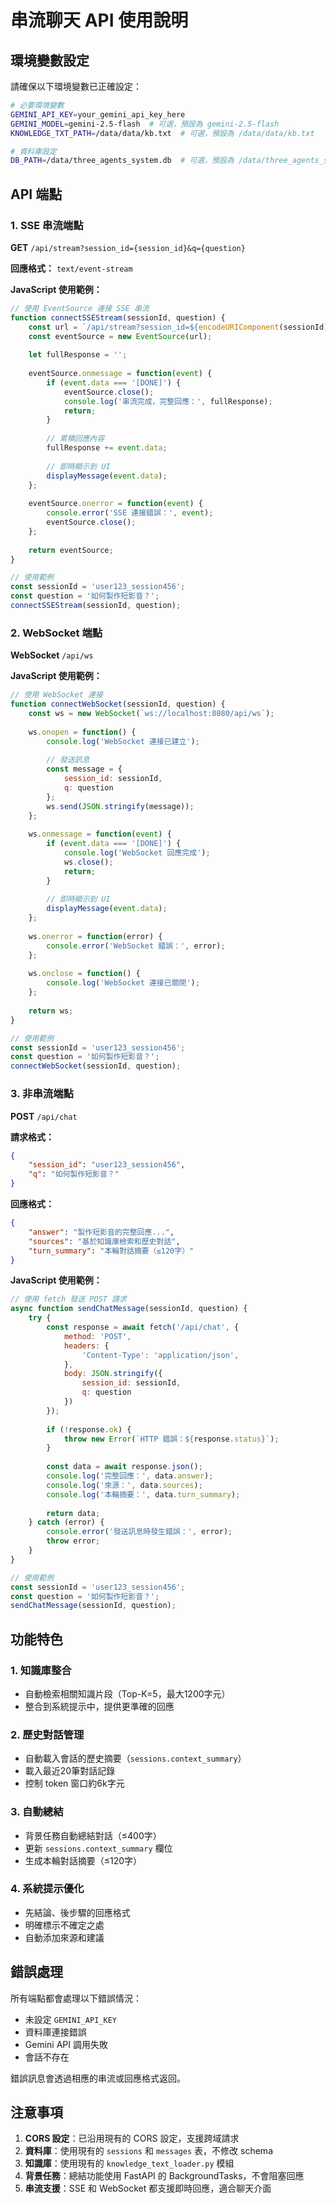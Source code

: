 # 串流聊天 API 使用說明

## 環境變數設定

請確保以下環境變數已正確設定：

```bash
# 必要環境變數
GEMINI_API_KEY=your_gemini_api_key_here
GEMINI_MODEL=gemini-2.5-flash  # 可選，預設為 gemini-2.5-flash
KNOWLEDGE_TXT_PATH=/data/data/kb.txt  # 可選，預設為 /data/data/kb.txt

# 資料庫設定
DB_PATH=/data/three_agents_system.db  # 可選，預設為 /data/three_agents_system.db
```

## API 端點

### 1. SSE 串流端點

**GET** `/api/stream?session_id={session_id}&q={question}`

**回應格式：** `text/event-stream`

**JavaScript 使用範例：**

```javascript
// 使用 EventSource 連接 SSE 串流
function connectSSEStream(sessionId, question) {
    const url = `/api/stream?session_id=${encodeURIComponent(sessionId)}&q=${encodeURIComponent(question)}`;
    const eventSource = new EventSource(url);
    
    let fullResponse = '';
    
    eventSource.onmessage = function(event) {
        if (event.data === '[DONE]') {
            eventSource.close();
            console.log('串流完成，完整回應：', fullResponse);
            return;
        }
        
        // 累積回應內容
        fullResponse += event.data;
        
        // 即時顯示到 UI
        displayMessage(event.data);
    };
    
    eventSource.onerror = function(event) {
        console.error('SSE 連接錯誤：', event);
        eventSource.close();
    };
    
    return eventSource;
}

// 使用範例
const sessionId = 'user123_session456';
const question = '如何製作短影音？';
connectSSEStream(sessionId, question);
```

### 2. WebSocket 端點

**WebSocket** `/api/ws`

**JavaScript 使用範例：**

```javascript
// 使用 WebSocket 連接
function connectWebSocket(sessionId, question) {
    const ws = new WebSocket(`ws://localhost:8080/api/ws`);
    
    ws.onopen = function() {
        console.log('WebSocket 連接已建立');
        
        // 發送訊息
        const message = {
            session_id: sessionId,
            q: question
        };
        ws.send(JSON.stringify(message));
    };
    
    ws.onmessage = function(event) {
        if (event.data === '[DONE]') {
            console.log('WebSocket 回應完成');
            ws.close();
            return;
        }
        
        // 即時顯示到 UI
        displayMessage(event.data);
    };
    
    ws.onerror = function(error) {
        console.error('WebSocket 錯誤：', error);
    };
    
    ws.onclose = function() {
        console.log('WebSocket 連接已關閉');
    };
    
    return ws;
}

// 使用範例
const sessionId = 'user123_session456';
const question = '如何製作短影音？';
connectWebSocket(sessionId, question);
```

### 3. 非串流端點

**POST** `/api/chat`

**請求格式：**
```json
{
    "session_id": "user123_session456",
    "q": "如何製作短影音？"
}
```

**回應格式：**
```json
{
    "answer": "製作短影音的完整回應...",
    "sources": "基於知識庫檢索和歷史對話",
    "turn_summary": "本輪對話摘要（≤120字）"
}
```

**JavaScript 使用範例：**

```javascript
// 使用 fetch 發送 POST 請求
async function sendChatMessage(sessionId, question) {
    try {
        const response = await fetch('/api/chat', {
            method: 'POST',
            headers: {
                'Content-Type': 'application/json',
            },
            body: JSON.stringify({
                session_id: sessionId,
                q: question
            })
        });
        
        if (!response.ok) {
            throw new Error(`HTTP 錯誤：${response.status}`);
        }
        
        const data = await response.json();
        console.log('完整回應：', data.answer);
        console.log('來源：', data.sources);
        console.log('本輪摘要：', data.turn_summary);
        
        return data;
    } catch (error) {
        console.error('發送訊息時發生錯誤：', error);
        throw error;
    }
}

// 使用範例
const sessionId = 'user123_session456';
const question = '如何製作短影音？';
sendChatMessage(sessionId, question);
```

## 功能特色

### 1. 知識庫整合
- 自動檢索相關知識片段（Top-K=5，最大1200字元）
- 整合到系統提示中，提供更準確的回應

### 2. 歷史對話管理
- 自動載入會話的歷史摘要（`sessions.context_summary`）
- 載入最近20筆對話記錄
- 控制 token 窗口約6k字元

### 3. 自動總結
- 背景任務自動總結對話（≤400字）
- 更新 `sessions.context_summary` 欄位
- 生成本輪對話摘要（≤120字）

### 4. 系統提示優化
- 先結論、後步驟的回應格式
- 明確標示不確定之處
- 自動添加來源和建議

## 錯誤處理

所有端點都會處理以下錯誤情況：
- 未設定 `GEMINI_API_KEY`
- 資料庫連接錯誤
- Gemini API 調用失敗
- 會話不存在

錯誤訊息會透過相應的串流或回應格式返回。

## 注意事項

1. **CORS 設定**：已沿用現有的 CORS 設定，支援跨域請求
2. **資料庫**：使用現有的 `sessions` 和 `messages` 表，不修改 schema
3. **知識庫**：使用現有的 `knowledge_text_loader.py` 模組
4. **背景任務**：總結功能使用 FastAPI 的 BackgroundTasks，不會阻塞回應
5. **串流支援**：SSE 和 WebSocket 都支援即時回應，適合聊天介面
